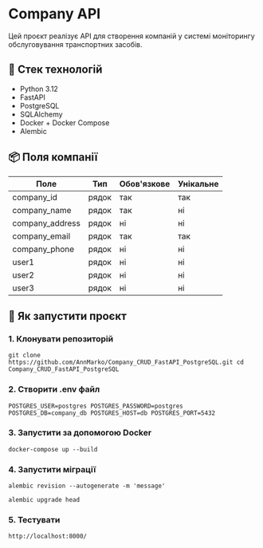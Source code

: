 # Company API

Цей проєкт реалізує API для створення компаній у системі моніторингу обслуговування транспортних засобів.

## 🔧 Стек технологій

- Python 3.12
- FastAPI
- PostgreSQL
- SQLAlchemy
- Docker + Docker Compose
- Alembic

## 📦 Поля компанії

| Поле             | Тип      | Обов'язкове  | Унікальне  |
|------------------|----------|--------------|------------|
| company_id       | рядок    | так          | так        |
| company_name     | рядок    | так          | ні         |
| company_address  | рядок    | ні           | ні         |
| company_email    | рядок    | так          | так        |
| company_phone    | рядок    | ні           | ні         |
| user1            | рядок    | ні           | ні         |
| user2            | рядок    | ні           | ні         |
| user3            | рядок    | ні           | ні         |

## 🚀 Як запустити проєкт

### 1. Клонувати репозиторій
`
git clone https://github.com/AnnMarko/Company_CRUD_FastAPI_PostgreSQL.git
cd Company_CRUD_FastAPI_PostgreSQL
`
### 2. Створити .env файл
`
POSTGRES_USER=postgres
POSTGRES_PASSWORD=postgres
POSTGRES_DB=company_db
POSTGRES_HOST=db
POSTGRES_PORT=5432
`
### 3. Запустити за допомогою Docker
`
docker-compose up --build
`

### 4. Запустити міграції
`
alembic revision --autogenerate -m 'message'
`

`
alembic upgrade head
`

### 5. Тестувати
`
http://localhost:8000/
`

